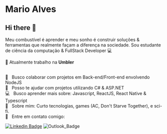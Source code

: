 # Mario Alves

## Hi there 👋
Meu combustível é aprender e meu sonho é construir soluções & ferramentas que realmente façam a diferença na sociedade.
Sou estudante de ciência da computação & FullStack Developer :computer:

:rocket: Atualmente trabalho na **Umbler**

<br/> :purple_heart: &nbsp; Busco colaborar com projetos em Back-end/Front-end envolvendo NodeJS
<br/> :muscle: &nbsp; Posso te ajudar com projetos utilizando C# & ASP.NET
<br/> :computer: &nbsp; Busco aprender mais sobre: Javascript, ReactJS, React Native & Typescript
<br/> 💬  &nbsp; Sobre mim: Curto tecnologias, games (AC, Don't Starve Together), e sci-fi.
<br/> :email: &nbsp; Entre em contato comigo: 

[![Linkedin Badge](https://img.shields.io/badge/-MarioAlves-blue?style=flat-square&logo=Linkedin&logoColor=white&link=https://www.linkedin.com/in/mario-alves-63ba68123/)](https://www.linkedin.com/in/mario-alves-63ba68123/) ![Outlook_Badge](https://img.shields.io/badge/-MarioAlves-blue?style=flat-square&logo=microsoft-outlook&logoColor=white&link=mailto:marioalvesneto@hotmail.com)

<!--
**marioalvesx/marioalvesx** is a ✨ _special_ ✨ repository because its `README.md` (this file) appears on your GitHub profile.

Here are some ideas to get you started:

- 🔭 I’m currently working on ...
- 🌱 I’m currently learning ...
- 👯 I’m looking to collaborate on ...
- 🤔 I’m looking for help with ...
- 💬 Ask me about ...
- 📫 How to reach me: ...
- 😄 Pronouns: ...
- ⚡ Fun fact: ...
-->
